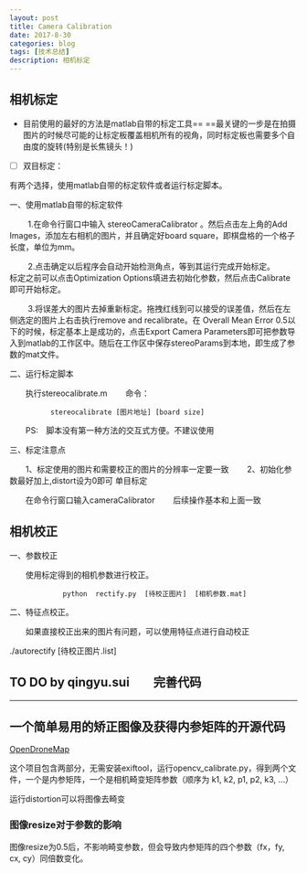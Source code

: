 ```yaml
---
layout: post
title: Camera Calibration
date: 2017-8-30
categories: blog
tags: [技术总结]
description: 相机标定
---
```


## 相机标定

* 目前使用的最好的方法是matlab自带的标定工具== ==最关键的一步是在拍摄图片的时候尽可能的让标定板覆盖相机所有的视角，同时标定板也需要多个自由度的旋转(特别是长焦镜头！)

- [ ] 双目标定：

有两个选择，使用matlab自带的标定软件或者运行标定脚本。

一、使用matlab自带的标定软件

   1.在命令行窗口中输入 stereoCameraCalibrator 。然后点击左上角的Add Images，添加左右相机的图片，并且确定好board square，即棋盘格的一个格子长度，单位为mm。

   2.点击确定以后程序会自动开始检测角点，等到其运行完成开始标定。    标定之前可以点击Optimization Options填进去初始化参数，然后点击Calibrate 即可开始标定。

   3.将误差大的图片去掉重新标定。拖拽红线到可以接受的误差值，然后在左侧选定的图片上右击执行remove and recalibrate。在 Overall Mean Error 0.5以下的时候，标定基本上是成功的，点击Export Camera Parameters即可把参数导入到matlab的工作区中。随后在工作区中保存stereoParams到本地，即生成了参数的mat文件。

二、运行标定脚本

  执行stereocalibrate.m
  命令：

              stereocalibrate [图片地址] [board size]

  PS: 脚本没有第一种方法的交互式方便。不建议使用

三、标定注意点

  1、标定使用的图片和需要校正的图片的分辨率一定要一致   2、初始化参数最好加上,distort设为0即可
单目标定

  在命令行窗口输入cameraCalibrator   后续操作基本和上面一致

## 相机校正

一、参数校正

  使用标定得到的相机参数进行校正。

                 python  rectify.py  [待校正图片]  [相机参数.mat]

二、特征点校正。

  如果直接校正出来的图片有问题，可以使用特征点进行自动校正

 ./autorectify  [待校正图片.list]

## TO DO by qingyu.sui  完善代码

------------------

## 一个简单易用的矫正图像及获得内参矩阵的开源代码

[OpenDroneMap](https://github.com/bryanibit/CameraCalibration)

这个项目包含两部分，无需安装exiftool，运行opencv_calibrate.py，得到两个文件，一个是内参矩阵，一个是相机畸变矩阵参数（顺序为 k1, k2, p1, p2, k3, ...）

运行distortion可以将图像去畸变

### 图像resize对于参数的影响

图像resize为0.5后，不影响畸变参数，但会导致内参矩阵的四个参数（fx，fy, cx, cy）同倍数变化。
